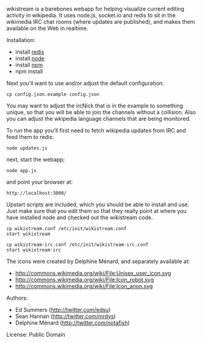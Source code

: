 wikistream is a barebones webapp for helping visualize current editing
activity in wikipedia. It uses node.js, socket.io and redis to sit in the
wikimedia IRC chat rooms (where updates are published), and makes them available
on the Web in realtime.

Installation:

* install [redis](http://redis.io)
* install [node](http://node.io)
* install [npm](http://npmjs.org/)
* npm install

Next you'll want to use and/or adjust the default configuration:

    cp config.json.example config.json

You may want to adjust the ircNick that is in the example to something unique,
so that you will be able to join the channels without a collision. Also you 
can adjust the wkipedia language channels that are being monitored.

To run the app you'll first need to fetch wikipedia updates from IRC and 
feed them to redis:

    node updates.js

next, start the webapp;

    node app.js

and point your browser at:

    http://localhost:3000/

Upstart scripts are included, which you should be able to install and use. Just
make sure that you edit them so that they really point at where you have
installed node and checked out the wikistream code.

    cp wikistream.conf /etc/init/wikistream.conf
    start wikistream

    cp wikistream-irc.conf /etc/init/wikistream-irc.conf
    start wikistream-irc

The icons were created by Delphine Ménard, and separately available at:

* http://commons.wikimedia.org/wiki/File:Unisex_user_icon.svg
* http://commons.wikimedia.org/wiki/File:Icon_robot.svg
* http://commons.wikimedia.org/wiki/File:Icon_anon.svg

Authors: 

* Ed Summers (http://twitter.com/edsu)
* Sean Hannan (http://twitter.com/mrdys)
* Delphine Ménard (http://twitter.com/notafish)

License: Public Domain
